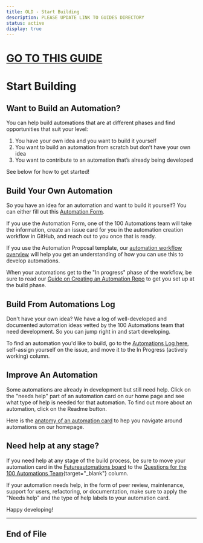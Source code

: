 ```yaml
---
title: OLD - Start Building
description: PLEASE UPDATE LINK TO GUIDES DIRECTORY
status: active
display: true
---
```


# [GO TO THIS GUIDE](../guides/start_building.html)

# Start Building

## Want to Build an Automation?
You can help build automations that are at different phases and find opportunities that suit your level:

1. You have your own idea and you want to build it yourself
2. You want to build an automation from scratch but don’t have your own idea
3. You want to contribute to an automation that’s already being developed

See below for how to get started!

## Build Your Own Automation
So you have an idea for an automation and want to build it yourself? You can either fill out this [Automation Form](https://docs.google.com/forms/d/e/1FAIpQLSeGJrU92Tj5Ft763MMWpSwyB6VqctPXzu8WKIy4xTjf1nJg0Q/viewform?usp=sf_link).

If you use the Automation Form, one of the 100 Automations team will take the information, create an issue card for you in the automation creation workflow in GitHub, and reach out to you once that is ready.

If you use the Automation Proposal template, our [automation workflow overview](https://github.com/100Automations/futureautomations/wiki/Workflow-Guide-for-Ideators) will help you get an understanding of how you can use this to develop automations.

When your automations get to the "In progress" phase of the workflow, be sure to read our [Guide on Creating an Automation Repo](url) to get you set up at the build phase.

## Build From Automations Log
Don't have your own idea? We have a log of well-developed and documented automation ideas vetted by the 100 Automations team that need development. So you can jump right in and start developing.

To find an automation you'd like to build, go to the [Automations Log here](https://github.com/100Automations/futureautomations/projects/1#column-9876973), self-assign yourself on the issue, and move it to the In Progress (actively working) column. 


## Improve An Automation
Some automations are already in development but still need help. Click on the "needs help" part of an automation card on our home page and see what type of help is needed for that automation. To find out more about an automation, click on the Readme button. 

Here is the [anatomy of an automation card](https://github.com/100Automations/Website/blob/gh-pages/_guides/project_card_anatomy.md) to hep you navigate around automations on our homepage.

## Need help at any stage?
If you need help at any stage of the build process, be sure to move your automation card in the [Futureautomations board](https://github.com/100Automations/futureautomations/projects/1) to the [Questions for the 100 Automations Team](https://github.com/100Automations/futureautomations/projects/1#column-12391599){target="_blank"} column.

If your automation needs help, in the form of peer review, maintenance, support for users, refactoring, or documentation, make sure to apply the "Needs help" and the type of help labels to your automation card.

Happy developing!

---
## End of File
